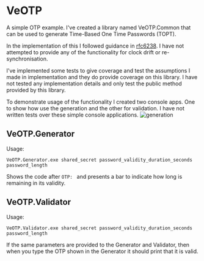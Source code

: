 # VeOTP

A simple OTP example. I've created a library named VeOTP.Common that can be used to generate Time-Based One Time Passwords (TOPT).

In the implementation of this I followed guidance in [rfc6238](https://tools.ietf.org/html/rfc6238). 
I have not attempted to provide any of the functionality for clock drift or re-synchronisation.

I've implemented some tests to give coverage and test the assumptions I made in implementation and they do provide coverage on this library. I have not tested any implementation details and only test the public method provided by this library.

To demonstrate usage of the functionality I created two console apps. One to show how use the generation and the other for validation. I have not written tests over these simple console applications.
![generation](http://i.imgur.com/h0i8dEG.png)

## VeOTP.Generator
Usage: 
```
VeOTP.Generator.exe shared_secret password_validity_duration_seconds password_length
```
Shows the code after `OTP: ` and presents a bar to indicate how long is remaining in its validity.
## VeOTP.Validator
Usage: 
```
VeOTP.Validator.exe shared_secret password_validity_duration_seconds password_length
```

If the same parameters are provided to the Generator and Validator, then when you type the OTP shown in the Generator it should print that it is valid. 
